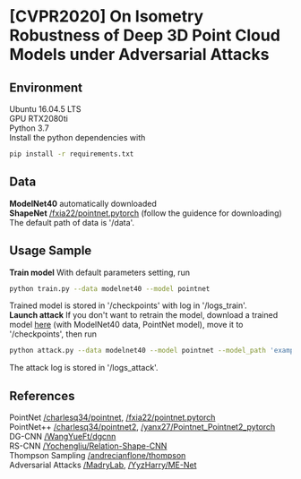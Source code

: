 # [CVPR2020] On Isometry Robustness of Deep 3D Point Cloud Models under Adversarial Attacks
## Environment
Ubuntu 16.04.5 LTS  
GPU RTX2080ti  
Python 3.7  
Install the python dependencies with  
```bash
pip install -r requirements.txt
```

## Data
**ModelNet40** automatically downloaded  
**ShapeNet** [/fxia22/pointnet.pytorch](https://github.com/fxia22/pointnet.pytorch) (follow the guidence for downloading)  
The default path of data is '/data'.  

## Usage Sample
**Train model** With default parameters setting, run 
```bash
python train.py --data modelnet40 --model pointnet
```
Trained model is stored in '/checkpoints' with log in '/logs_train'.  
**Launch attack** If you don't want to retrain the model, download a trained model [here](https://drive.google.com/file/d/1bQSIyTjVl4DAdMGQtLbySdfG8TCeMLpu/view?usp=sharing) (with ModelNet40 data, PointNet model), move it to '/checkpoints', then run
```bash
python attack.py --data modelnet40 --model pointnet --model_path 'example'
```
The attack log is stored in '/logs_attack'.
## References
PointNet  [/charlesq34/pointnet](https://github.com/charlesq34/pointnet), [/fxia22/pointnet.pytorch](https://github.com/fxia22/pointnet.pytorch)    
PointNet++  [/charlesq34/pointnet2](https://github.com/charlesq34/pointnet2), [/yanx27/Pointnet_Pointnet2_pytorch](https://github.com/yanx27/Pointnet_Pointnet2_pytorch)  
DG-CNN  [/WangYueFt/dgcnn](https://github.com/WangYueFt/dgcnn)  
RS-CNN  [/Yochengliu/Relation-Shape-CNN](https://github.com/Yochengliu/Relation-Shape-CNN)  
Thompson Sampling  [/andrecianflone/thompson](https://github.com/andrecianflone/thompson)  
Adversarial Attacks [/MadryLab](https://github.com/MadryLab), [/YyzHarry/ME-Net](https://github.com/YyzHarry/ME-Net)   
